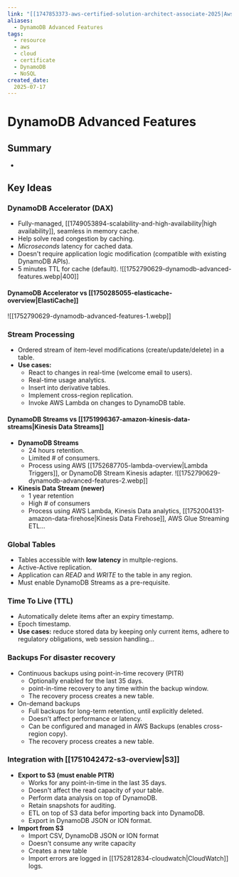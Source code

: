 ```yaml
---
link: "[[1747853373-aws-certified-solution-architect-associate-2025|Aws Certified Solution Architect Associate 2025]]"
aliases: 
  - DynamoDB Advanced Features
tags:
  - resource
  - aws
  - cloud
  - certificate
  - DynamoDB
  - NoSQL
created_date:
  2025-07-17
---
```

# DynamoDB Advanced Features
## Summary
- 

## Key Ideas
### DynamoDB Accelerator (DAX)
- Fully-managed, [[1749053894-scalability-and-high-availability|high availability]], seamless in memory cache.
- Help solve read congestion by caching.
- *Microseconds* latency for cached data.
- Doesn't require application logic modification (compatible with existing DynamoDB APIs).
- 5 minutes TTL for cache (default).
![[1752790629-dynamodb-advanced-features.webp|400]]

#### DynamoDB Accelerator vs [[1750285055-elasticache-overview|ElastiCache]]
![[1752790629-dynamodb-advanced-features-1.webp]]

### Stream Processing
- Ordered stream of item-level modifications (create/update/delete) in a table.
- **Use cases:**
  - React to changes in real-time (welcome email to users).
  - Real-time usage analytics.
  - Insert into derivative tables.
  - Implement cross-region replication.
  - Invoke AWS Lambda on changes to DynamoDB table.

#### DynamoDB Streams vs [[1751996367-amazon-kinesis-data-streams|Kinesis Data Streams]]
- **DynamoDB Streams**
  - 24 hours retention.
  - Limited # of consumers.
  - Process using AWS [[1752687705-lambda-overview|Lambda Triggers]], or DynamoDB Stream Kinesis adapter.
![[1752790629-dynamodb-advanced-features-2.webp]]
- **Kinesis Data Stream (newer)**
  - 1 year retention
  - High # of consumers
  - Process using AWS Lambda, Kinesis Data analytics, [[1752004131-amazon-data-firehose|Kinesis Data Firehose]], AWS Glue Streaming ETL...

### Global Tables
- Tables accessible with **low latency** in multple-regions.
- Active-Active replication.
- Application can *READ* and *WRITE* to the table in any region.
- Must enable DynamoDB Streams as a pre-requisite.

### Time To Live (TTL)
- Automatically delete items after an expiry timestamp.
- Epoch timestamp.
- **Use cases:** reduce stored data by keeping only current items, adhere to regulatory obligations, web session handling...

### Backups For disaster recovery
- Continuous backups using point-in-time recovery (PITR)
  - Optionally enabled for the last 35 days.
  - point-in-time recovery to any time within the backup window.
  - The recovery process creates a new table.
- On-demand backups
  - Full backups for long-term retention, until explicitly deleted.
  - Doesn't affect performance or latency.
  - Can be configured and managed in AWS Backups (enables cross-region copy).
  - The recovery process creates a new table.

### Integration with [[1751042472-s3-overview|S3]]
- **Export to S3 (must enable PITR)** 
  - Works for any point-in-time in the last 35 days.
  - Doesn't affect the read capacity of your table.
  - Perform data analysis on top of DynamoDB.
  - Retain snapshots for auditing.
  - ETL on top of S3 data befor importing back into DynamoDB.
  - Export in DynamoDB JSON or ION format.
- **Import from S3**
  - Import CSV, DynamoDB JSON or ION format
  - Doesn't consume any write capacity
  - Creates a new table
  - Import errors are logged in [[1752812834-cloudwatch|CloudWatch]] logs.










